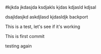 #kjkda
jkdasjda
ksdjakls
kjdas
kdjasld
kdjsal




dsajldasjkd
askdjlasd
kjdasldjk
 backport

This is a test, let's see if it's working

This is first commit

testing again
